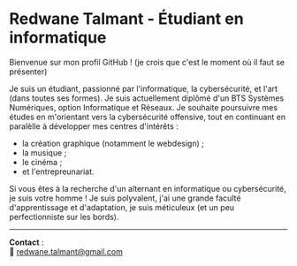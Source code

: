 # Redwane Talmant - Étudiant en informatique

Bienvenue sur mon profil GitHub ! (je crois que c'est le moment où il faut se présenter)

Je suis un étudiant, passionné par l'informatique, la cybersécurité, et l'art (dans toutes ses formes). Je suis actuellement diplômé d'un BTS Systèmes Numériques, option Informatique et Réseaux. Je souhaite poursuivre mes études en m'orientant vers la cybersécurité offensive, tout en continuant en paralèlle à développer mes centres d'intérêts :

- la création graphique (notamment le webdesign) ;
- la musique ;
- le cinéma ;
- et l'entrepreunariat.

Si vous êtes à la recherche d'un alternant en informatique ou cybersécurité, je suis votre homme ! Je suis polyvalent, j'ai une grande faculté d'apprentissage et d'adaptation, je suis méticuleux (et un peu perfectionniste sur les bords).

---

**Contact** :  
📧 [redwane.talmant@gmail.com](mailto:redwane.talmant@gmail.com)
